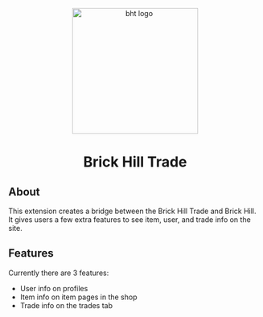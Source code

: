 <p align="center" style="text-align: center"><img src="https://cdn.discordapp.com/attachments/706003967372558346/926191244177207356/BHT_V4.png" width="250" alt="bht logo"/></p>
<h1 align="center">Brick Hill Trade</h1>

## About
This extension creates a bridge between the Brick Hill Trade and Brick Hill. It gives users a few extra features to see item, user, and trade info on the site.

## Features
Currently there are 3 features:
- User info on profiles
- Item info on item pages in the shop
- Trade info on the trades tab
